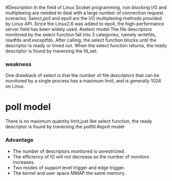 #Description
In the field of Linux Scoket programming, non blocking I/O and multiplexing are needed to deal with a 
large number of connection request scenarios. Select,poll and epoll are the I/O multiplexing methods provided by Linux API.
Since the Linux2.6 was added to epoll, the high-performance server field has been widely used.
#select model
The file descriptors monitored by the select function fall into 3 categories, namely writefds, readfds and exceptfds.
After calling, the select function blocks until the descriptor is ready or timed out. When the select function returns, the
ready descriptor is found by traversing the fd_set.

### weakness
One drawback of select is that the number of file descriptors that can be monitored by a single process has a maximum limit,
and is generally 1024 on Linux.
# poll model
There is no maximum quantity limit,just like select function, the ready descriptor is found by traversing the pollfd
#epoll model
### Advantage
* The number of descriptors monitored is unrestricted.
* The efficiency of IO will not decrease as the number of monitors increases.
* Two modes of support level trigger and edge trigger.
* The kernel and user space MMAP the same memory.